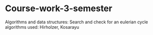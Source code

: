 # Course-work-3-semester
Algorithms and data structures: Search and check for an eulerian cycle  
algorithms used: Hirholzer, Kosarayu
